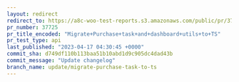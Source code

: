 ```yaml
---
layout: redirect
redirect_to: https://a8c-woo-test-reports.s3.amazonaws.com/public/pr/37725/api/index.html
pr_number: 37725
pr_title_encoded: "Migrate+Purchase+task+and+dashboard+utils+to+TS"
pr_test_type: api
last_published: "2023-04-17 04:30:45 +0000"
commit_sha: d749df110b113baa51b10abd1d9c905dc4dad43b
commit_message: "Update changelog"
branch_name: update/migrate-purchase-task-to-ts
---
```

